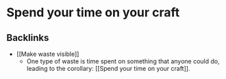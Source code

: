 # Spend your time on your craft

## Backlinks
* [[Make waste visible]]
	* One type of waste is time spent on something that anyone could do, leading to the corollary: [[Spend your time on your craft]].

<!-- {BearID:D59899D4-B997-4FBB-82F9-F0407E9AFC40-2923-00000D9D77BEE81F} -->
